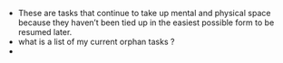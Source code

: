 - These are tasks that continue to take up mental and physical space because they haven’t been tied up in the easiest possible form to be resumed later.
- what is a list of my current orphan tasks ?
-